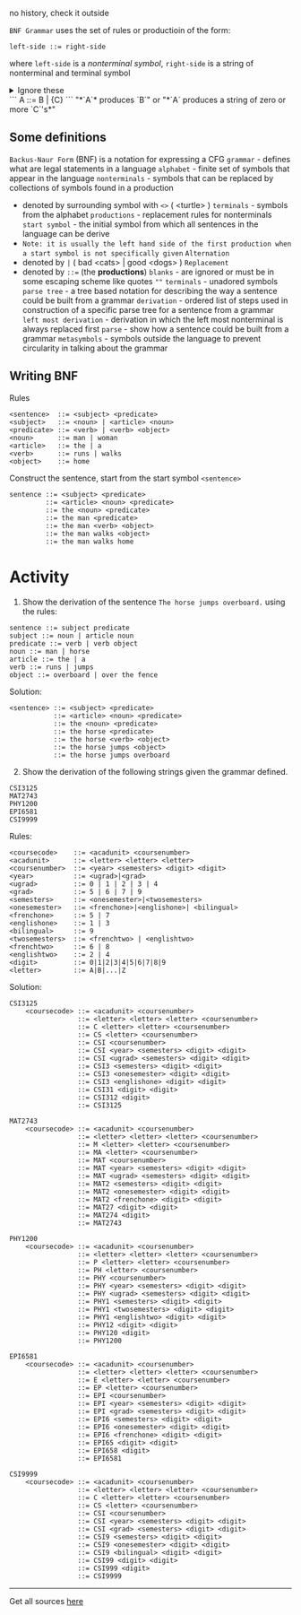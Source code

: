 no history, check it outside

`BNF Grammar` uses the set of rules or productioin of the form:
```
left-side ::= right-side
```
where `left-side` is a *nonterminal symbol*, `right-side` is a string of nonterminal and terminal symbol

<details>
<summary>Ignore these</summary>

`Terminal` - represents the atomic symbols of the language
`Nonterminal` - represents other symbols as defined to the right of the symbol `::=` (read as "produces" or "is defined as")

`|` - alternative (what??)
`{}` - possible repetitions of the enclosed symbols zero or more time
</details>
```
	A ::= B | {C}
```
"*`A`* produces `B`" or "*`A` produces a string of zero or more `C`'s*"

## Some definitions
`Backus-Naur Form` (BNF) is a notation for expressing a CFG
`grammar` - defines what are legal statements in a language
`alphabet` - finite set of symbols that appear in the language
`nonterminals` - symbols that can be replaced by collections of symbols found in a production
- denoted by surrounding symbol with `<>` ( \<turtle\> )
`terminals` - symbols from the alphabet
`productions` - replacement rules for nonterminals
`start symbol` - the initial symbol from which all sentences in the language can be derive
- `Note: it is usually the left hand side of the first production when a start symbol is not specifically given`
`Alternation`
- denoted by `|` ( bad \<cats\> | good \<dogs\> )
`Replacement`
- denoted by `::=` (the **productions**)
`blanks` - are ignored or must be in some escaping scheme like quotes `""`
`terminals` - unadored symbols
`parse tree` - a tree based notation for describing the way a sentence could be built from a grammar
`derivation` - ordered list of steps used in construction of a specific parse tree for a sentence from a grammar
`left most derivation` - derivation in which the left most nonterminal is always replaced first
`parse` - show how a sentence could be built from a grammar
`metasymbols` - symbols outside the language to prevent circularity in talking about the grammar

## Writing BNF
Rules
```
<sentence>  ::= <subject> <predicate>
<subject>   ::= <noun> | <article> <noun>
<predicate> ::= <verb> | <verb> <object>
<noun>      ::= man | woman
<article>   ::= the | a
<verb>      ::= runs | walks
<object>    ::= home
```
Construct the sentence, start from the start symbol `<sentence>`
```
sentence ::= <subject> <predicate>
         ::= <article> <noun> <predicate>
         ::= the <noun> <predicate>
         ::= the man <predicate>
         ::= the man <verb> <object>
         ::= the man walks <object>
         ::= the man walks home
```



# Activity
1. Show the derivation of the sentence `The horse jumps overboard.` using the rules:
```
sentence ::= subject predicate
subject ::= noun | article noun
predicate ::= verb | verb object
noun ::= man | horse
article ::= the | a
verb ::= runs | jumps
object ::= overboard | over the fence
```

Solution:
```
<sentence> ::= <subject> <predicate>
           ::= <article> <noun> <predicate>
           ::= the <noun> <predicate>
           ::= the horse <predicate>
           ::= the horse <verb> <object>
           ::= the horse jumps <object>
           ::= the horse jumps overboard
```

2. Show the derivation of the following strings given  the grammar defined.
```
CSI3125
MAT2743
PHY1200
EPI6581
CSI9999
```
Rules:
```
<coursecode>    ::= <acadunit> <coursenumber>  
<acadunit>      ::= <letter> <letter> <letter>  
<coursenumber>  ::= <year> <semesters> <digit> <digit>  
<year>          ::= <ugrad>|<grad>  
<ugrad>         ::= 0 | 1 | 2 | 3 | 4  
<grad>          ::= 5 | 6 | 7 | 9  
<semesters>     ::= <onesemester>|<twosemesters>  
<onesemester>   ::= <frenchone>|<englishone>| <bilingual>  
<frenchone>     ::= 5 | 7  
<englishone>    ::= 1 | 3  
<bilingual>     ::= 9  
<twosemesters>  ::= <frenchtwo> | <englishtwo>  
<frenchtwo>     ::= 6 | 8  
<englishtwo>    ::= 2 | 4  
<digit>         ::= 0|1|2|3|4|5|6|7|8|9  
<letter>        ::= A|B|...|Z
```

Solution:
```
CSI3125
	<coursecode> ::= <acadunit> <coursenumber>
				 ::= <letter> <letter> <letter> <coursenumber>
				 ::= C <letter> <letter> <coursenumber>
				 ::= CS <letter> <coursenumber>
				 ::= CSI <coursenumber>
				 ::= CSI <year> <semesters> <digit> <digit>
				 ::= CSI <ugrad> <semesters> <digit> <digit>
				 ::= CSI3 <semesters> <digit> <digit>
				 ::= CSI3 <onesemester> <digit> <digit>
				 ::= CSI3 <englishone> <digit> <digit>
				 ::= CSI31 <digit> <digit>
				 ::= CSI312 <digit>
				 ::= CSI3125

MAT2743
	<coursecode> ::= <acadunit> <coursenumber>
				 ::= <letter> <letter> <letter> <coursenumber>
				 ::= M <letter> <letter> <coursenumber>
				 ::= MA <letter> <coursenumber>
				 ::= MAT <coursenumber>
				 ::= MAT <year> <semesters> <digit> <digit>
				 ::= MAT <ugrad> <semesters> <digit> <digit>
				 ::= MAT2 <semesters> <digit> <digit>
				 ::= MAT2 <onesemester> <digit> <digit>
				 ::= MAT2 <frenchone> <digit> <digit>
				 ::= MAT27 <digit> <digit>
				 ::= MAT274 <digit>
				 ::= MAT2743
				 
PHY1200
	<coursecode> ::= <acadunit> <coursenumber>
				 ::= <letter> <letter> <letter> <coursenumber>
				 ::= P <letter> <letter> <coursenumber>
				 ::= PH <letter> <coursenumber>
				 ::= PHY <coursenumber>
				 ::= PHY <year> <semesters> <digit> <digit>
				 ::= PHY <ugrad> <semesters> <digit> <digit>
				 ::= PHY1 <semesters> <digit> <digit>
				 ::= PHY1 <twosemesters> <digit> <digit>
				 ::= PHY1 <englishtwo> <digit> <digit>
				 ::= PHY12 <digit> <digit>
				 ::= PHY120 <digit>
				 ::= PHY1200
				 
EPI6581
	<coursecode> ::= <acadunit> <coursenumber>
				 ::= <letter> <letter> <letter> <coursenumber>
				 ::= E <letter> <letter> <coursenumber>
				 ::= EP <letter> <coursenumber>
				 ::= EPI <coursenumber>
				 ::= EPI <year> <semesters> <digit> <digit>
				 ::= EPI <grad> <semesters> <digit> <digit>
				 ::= EPI6 <semesters> <digit> <digit>
				 ::= EPI6 <onesemester> <digit> <digit>
				 ::= EPI6 <frenchone> <digit> <digit>
				 ::= EPI65 <digit> <digit>
				 ::= EPI658 <digit>
				 ::= EPI6581
				 
CSI9999
	<coursecode> ::= <acadunit> <coursenumber>
				 ::= <letter> <letter> <letter> <coursenumber>
				 ::= C <letter> <letter> <coursenumber>
				 ::= CS <letter> <coursenumber>
				 ::= CSI <coursenumber>
				 ::= CSI <year> <semesters> <digit> <digit>
				 ::= CSI <grad> <semesters> <digit> <digit>
				 ::= CSI9 <semesters> <digit> <digit>	
				 ::= CSI9 <onesemester> <digit> <digit>	
				 ::= CSI9 <bilingual> <digit> <digit>	
				 ::= CSI99 <digit> <digit>
				 ::= CSI999 <digit>
				 ::= CSI9999
```


---
Get all sources [here](../../REFERENCES.md#Backus-Naur%20Form)
